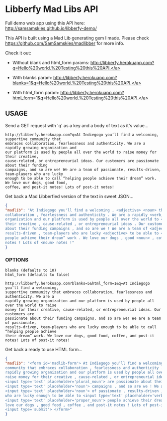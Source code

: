 # Libberfy Mad Libs API

Full demo web app using this API here: <a href="http://samsamskies.github.io/libberfy-demo/">http://samsamskies.github.io/libberfy-demo/</a>

This API is built using a Mad Lib generating gem I made. Please check <a href="https://github.com/SamSamskies/madlibber">https://github.com/SamSamskies/madlibber</a> for more info.

Check it out:
- Without blank and html_form params:
<a href="http://libberfy.herokuapp.com?q=Hello%20world.%20Testing%20this%20API.">http://libberfy.herokuapp.com?q=Hello%20world.%20Testing%20this%20API.</a>

- With blanks param:
<a href="http://libberfy.herokuapp.com?blanks=1&q=Hello%20world.%20Testing%20this%20API.">http://libberfy.herokuapp.com?blanks=1&q=Hello%20world.%20Testing%20this%20API.</a>

- With html_form param:
<a href="http://libberfy.herokuapp.com?html_form=1&q=Hello%20world.%20Testing%20this%20API.">http://libberfy.herokuapp.com?html_form=1&q=Hello%20world.%20Testing%20this%20API.</a>


## USAGE
Send a GET request with 'q' as a key and a body of text as it's value...
```
http://libberfy.herokuapp.com?q=At Indiegogo you’ll find a welcoming, supportive community that
embraces collaboration, fearlessness and authenticity. We are a rapidly growing organization and
our platform is used by people all over the world to raise money for their creative,
cause-related, or entrepreneurial ideas. Our customers are passionate about their funding
campaigns, and so are we! We are a team of passionate, results-driven, team-players who are lucky
enough to be able to call “helping people achieve their dream” work. We love our dogs, good food,
coffee, and post-it notes! Lots of post-it notes!
```

Get back a Mad Libberfied version of the text in sweet JSON...
```json
{
"madlib": "At Indiegogo you'll find a welcoming , <adjective> <noun> that embraces
collaboration , fearlessness and authenticity . We are a rapidly <verb_ending_with_ing>
organization and our platform is used by people all over the world to <verb> <noun> for
their creative , cause-related , or entrepreneurial ideas . Our customers are passionate
about their funding campaigns , and so are we ! We are a team of <adjective> ,
results-driven , team-players who are lucky <adjective> to be able to <verb> “helping
people achieve their dream” work . We love our dogs , good <noun> , coffee , and post-it
notes ! Lots of <noun> notes !"
}
```

### OPTIONS

```
blanks (defaults to 10)
html_form (defaults to false)
```

```
http://libberfy.herokuapp.com?blanks=5&html_form=1&q=At Indiegogo you’ll find a welcoming,
supportive community that embraces collaboration, fearlessness and authenticity. We are a
rapidly growing organization and our platform is used by people all over the world to raise
money for their creative, cause-related, or entrepreneurial ideas. Our customers are
passionate about their funding campaigns, and so are we! We are a team of passionate,
results-driven, team-players who are lucky enough to be able to call “helping people achieve
their dream” work. We love our dogs, good food, coffee, and post-it notes! Lots of post-it notes!
```

Get back a ready to use HTML form...
```json
{
"madlib": "<form id='madlib-form'> At Indiegogo you’ll find a welcoming , supportive
community that embraces collaboration , fearlessness and authenticity . We are a
rapidly growing organization and our platform is used by people all over the world to
raise money for their creative , cause-related , or entrepreneurial ideas . Our
<input type='text' placeholder='plural_noun'> are passionate about their
<input type='text' placeholder='noun'> campaigns , and so are we ! We are a
<input type='text' placeholder='noun'> of passionate , results-driven , team-players
who are lucky enough to be able to <input type='text' placeholder='verb'>
<input type='text' placeholder='proper_noun'> people achieve their dream” work . We
love our dogs , good food , coffee , and post-it notes ! Lots of post-it notes !
<input type='submit'> </form>"
}
```
